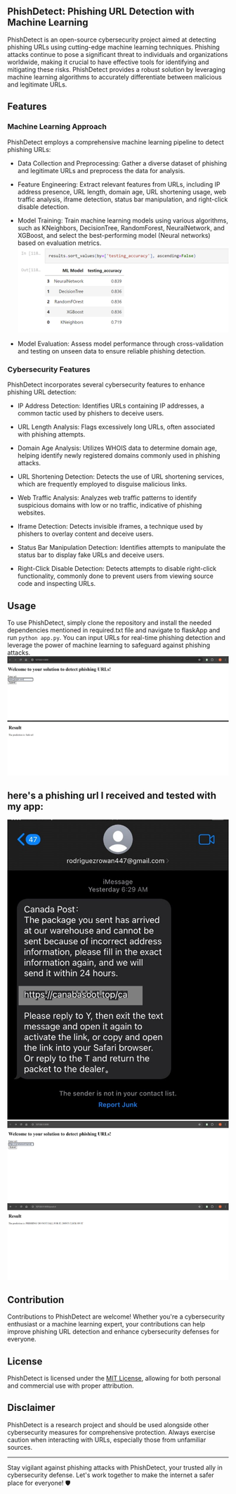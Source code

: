 <h2>PhishDetect: Phishing URL Detection with Machine Learning</h2>

PhishDetect is an open-source cybersecurity project aimed at detecting phishing URLs using cutting-edge machine learning techniques. Phishing attacks continue to pose a significant threat to individuals and organizations worldwide, making it crucial to have effective tools for identifying and mitigating these risks. PhishDetect provides a robust solution by leveraging machine learning algorithms to accurately differentiate between malicious and legitimate URLs.

<h2>Features</h2>

<h3>Machine Learning Approach</h3>

PhishDetect employs a comprehensive machine learning pipeline to detect phishing URLs:

- Data Collection and Preprocessing: Gather a diverse dataset of phishing and legitimate URLs and preprocess the data for analysis.
  
- Feature Engineering: Extract relevant features from URLs, including IP address presence, URL length, domain age, URL shortening usage, web traffic analysis, iframe detection, status bar manipulation, and right-click disable detection.

- Model Training: Train machine learning models using various algorithms, such as KNeighbors, DecisionTree, RandomForest, NeuralNetwork, and XGBoost, and select the best-performing model (Neural networks) based on evaluation metrics.
![Alt Text](models.png)


- Model Evaluation: Assess model performance through cross-validation and testing on unseen data to ensure reliable phishing detection.

<h3>Cybersecurity Features</h3>

PhishDetect incorporates several cybersecurity features to enhance phishing URL detection:

- IP Address Detection: Identifies URLs containing IP addresses, a common tactic used by phishers to deceive users.

- URL Length Analysis: Flags excessively long URLs, often associated with phishing attempts.

- Domain Age Analysis: Utilizes WHOIS data to determine domain age, helping identify newly registered domains commonly used in phishing attacks.

- URL Shortening Detection: Detects the use of URL shortening services, which are frequently employed to disguise malicious links.

- Web Traffic Analysis: Analyzes web traffic patterns to identify suspicious domains with low or no traffic, indicative of phishing websites.

- Iframe Detection: Detects invisible iframes, a technique used by phishers to overlay content and deceive users.

- Status Bar Manipulation Detection: Identifies attempts to manipulate the status bar to display fake URLs and deceive users.

- Right-Click Disable Detection: Detects attempts to disable right-click functionality, commonly done to prevent users from viewing source code and inspecting URLs.

<h2>Usage</h2>

To use PhishDetect, simply clone the repository and install the needed dependencies mentioned in required.txt file and navigate to flaskApp and run `python app.py`. You can input URLs for real-time phishing detection and leverage the power of machine learning to safeguard against phishing attacks.
![Alt Text](safe_url_entered.png)
![Alt Text](safe_url_result.png)

<h2>here's a phishing url I received and tested with my app: </h2>

![Alt Text](phishing_message.jpg)
![Alt Text](phishing_url_entered.png)
![Alt Text](phishing_url_result.png)

<h2>Contribution</h2>

Contributions to PhishDetect are welcome! Whether you're a cybersecurity enthusiast or a machine learning expert, your contributions can help improve phishing URL detection and enhance cybersecurity defenses for everyone.

<h2>License</h2>

PhishDetect is licensed under the [MIT License](LICENSE), allowing for both personal and commercial use with proper attribution.

<h2>Disclaimer</h2>

PhishDetect is a research project and should be used alongside other cybersecurity measures for comprehensive protection. Always exercise caution when interacting with URLs, especially those from unfamiliar sources.

---

Stay vigilant against phishing attacks with PhishDetect, your trusted ally in cybersecurity defense. Let's work together to make the internet a safer place for everyone! 🛡️
